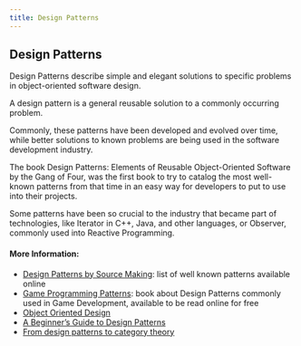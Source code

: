 ```yaml
---
title: Design Patterns
---
```

## Design Patterns

Design Patterns describe simple and elegant solutions to specific problems in object-oriented software design.

A design pattern is a general reusable solution to a commonly occurring problem.

Commonly, these patterns have been developed and evolved over time, while better solutions to known problems are being used in the software development industry.

The book Design Patterns: Elements of Reusable Object-Oriented Software by the Gang of Four, was the first book to try to catalog the most well-known patterns from that time in an easy way for developers to put to use into their projects.

Some patterns have been so crucial to the industry that became part of technologies, like Iterator in C++, Java, and other languages, or Observer, commonly used into Reactive Programming.



#### More Information:

- [Design Patterns by Source Making](https://sourcemaking.com/design_patterns): list of well known patterns available online
- [Game Programming Patterns](gameprogrammingpatterns.com): book about Design Patterns commonly used in Game Development, available to be read online for free
- [Object Oriented Design](http://www.oodesign.com/)
- [A Beginner’s Guide to Design Patterns](https://code.tutsplus.com/articles/a-beginners-guide-to-design-patterns--net-12752)
- [From design patterns to category theory](http://blog.ploeh.dk/2017/10/04/from-design-patterns-to-category-theory/)